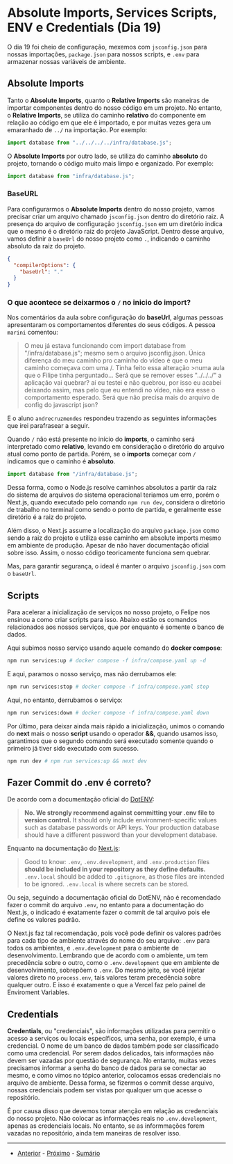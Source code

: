 # Absolute Imports, Services Scripts, ENV e Credentials (Dia 19)
O dia 19 foi cheio de configuração, mexemos com `jsconfig.json` para nossas importações, `package.json` para nossos scripts, e `.env` para armazenar nossas variáveis de ambiente.

## Absolute Imports
Tanto o **Absolute Imports**, quanto o **Relative Imports** são maneiras de importar componentes dentro do nosso código em um projeto. No entanto, o **Relative Imports**, se utiliza do caminho **relativo** do componente em relação ao código em que ele é importado, e por muitas vezes gera um emaranhado de `../` na importação. Por exemplo:
```js
import database from "../../../../infra/database.js";
```
O **Absolute Imports** por outro lado, se utiliza do caminho **absoluto** do projeto, tornando o código muito mais limpo e organizado. Por exemplo:
```js
import database from "infra/database.js";
```
### BaseURL
Para configurarmos o **Absolute Imports** dentro do nosso projeto, vamos precisar criar um arquivo chamado `jsconfig.json` dentro do diretório raiz. A presença do arquivo de configuração `jsconfig.json` em um diretório indica que o mesmo é o diretório raiz do projeto JavaScript. Dentro desse arquivo, vamos definir a `baseUrl` do nosso projeto como `.`, indicando o caminho absoluto da raiz do projeto.
```json
{
  "compilerOptions": {
    "baseUrl": "."
  }
}
```

### O que acontece se deixarmos o `/` no inicio do import?
Nos comentários da aula sobre configuração do **baseUrl**, algumas pessoas apresentaram os comportamentos diferentes do seus códigos. A pessoa `marini` comentou:
>O meu já estava funcionando com import database from "/infra/database.js"; mesmo sem o arquivo jsconfig.json. Única diferença do meu caminho pro caminho do vídeo é que o meu caminho começava com uma /. Tinha feito essa alteração >numa aula que o Filipe tinha perguntado...
>Será que se remover esses "../../../" a aplicação vai quebrar?
>aí eu testei e não quebrou, por isso eu acabei deixando assim, mas pelo que eu entendi no vídeo, não era esse o comportamento esperado. Será que não precisa mais do arquivo de config do javascript json?

E o aluno `andrecruzmendes` respondeu trazendo as seguintes informações que irei parafrasear a seguir.

Quando `/` não está presente no início do **imports**, o caminho será interpretado como **relativo**, levando em consideração o diretório do arquivo atual como ponto de partida. Porém, se o **imports** começar com `/` indicamos que o caminho é **absoluto**.
```js
import database from "/infra/database.js";
```
Dessa forma, como o Node.js resolve caminhos absolutos a partir da raiz do sistema de arquivos do sistema operacional teriamos um erro, porém o Next.js, quando executado pelo comando `npm run dev`, considera o diretório de trabalho no terminal como sendo o ponto de partida, e geralmente esse diretório é a raiz do projeto.

Além disso, o Next.js assume a localização do arquivo `package.json` como sendo a raiz do projeto e utiliza esse caminho em absolute imports mesmo em ambiente de produção. Apesar de não haver documentação oficial sobre isso. Assim, o nosso código teoricamente funciona sem quebrar. 

Mas, para garantir segurança, o ideal é manter o arquivo `jsconfig.json` com o `baseUrl`.

## Scripts
Para acelerar a inicialização de serviços no nosso projeto, o Felipe nos ensinou a como criar scripts para isso. Abaixo estão os comandos relacionados aos nossos serviços, que por enquanto é somente o banco de dados.

Aqui subimos nosso serviço usando aquele comando do **docker compose**:
```sh
npm run services:up # docker compose -f infra/compose.yaml up -d
```

E aqui, paramos o nosso serviço, mas não derrubamos ele:
```sh
npm run services:stop # docker compose -f infra/compose.yaml stop
```

Aqui, no entanto, derrubamos o serviço:
```sh
npm run services:down # docker compose -f infra/compose.yaml down
```

Por último, para deixar ainda mais rápido a inicialização, unimos o comando do **next** mais o nosso **script** usando o operador **&&**, quando usamos isso, garantimos que o segundo comando será executado somente quando o primeiro já tiver sido executado com sucesso.
```sh
npm run dev # npm run services:up && next dev
```

## Fazer Commit do .env é correto?
De acordo com a documentação oficial do [DotENV](https://nextjs.org/docs/pages/building-your-application/configuring/environment-variables#default-environment-variables):
>**No. We strongly recommend against committing your .env file to version control.** It should only include environment-specific values such as database passwords or API keys. Your production database should have a different password than your development database.

Enquanto na documentação do [Next.js](https://nextjs.org/docs/pages/building-your-application/configuring/environment-variables#default-environment-variables):

>Good to know: `.env`, `.env.development`, and `.env.production` files **should be included in your repository as they define defaults.** `.env.local` should be added to `.gitignore`, as those files are intended to be ignored. `.env.local` is where secrets can be stored.

Ou seja, seguindo a documentação oficial do DotENV, não é recomendado fazer o commit do arquivo `.env`, no entanto para a documentação do Next.js, o indicado é exatamente fazer o commit de tal arquivo pois ele define os valores padrão.

O Next.js faz tal recomendação, pois você pode definir os valores padrões para cada tipo de ambiente através do nome do seu arquivo: `.env` para todos os ambientes, e `.env.development` para o ambiente de desenvolvimento. Lembrando que de acordo com o ambiente, um tem precedência sobre o outro, como o `.env.development` que em ambiente de desenvolvimento, sobrepõem o `.env`. Do mesmo jeito, se você injetar valores direto no `process.env`, tais valores teram precedência sobre qualquer outro. E isso é exatamente o que a Vercel faz pelo painel de Enviroment Variables.

## Credentials
**Credentials**, ou "credenciais", são informações utilizadas para permitir o acesso a serviços ou locais específicos, uma senha, por exemplo, é uma credencial. O nome de um banco de dados também pode ser classificado como uma credencial. Por serem dados delicados, tais informações não devem ser vazadas por questão de segurança. No entanto, muitas vezes precisamos informar a senha do banco de dados para se conectar ao mesmo, e como vimos no tópico anterior, colocamos essas credenciais no arquivo de ambiente. Dessa forma, se fizermos o commit desse arquivo, nossas credenciais podem ser vistas por qualquer um que acesse o repositório.

É por causa disso que devemos tomar atenção em relação as credenciais do nosso projeto. Não colocar as informações reais no `.env.development`, apenas as credenciais locais. No entanto, se as informmações forem vazadas no repositório, ainda tem maneiras de resolver isso.

---

- [Anterior](/dias/dia18.md) - [Próximo](/dias/dia20.md) - [Sumário](../README.md)
